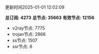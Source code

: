 更新时间2025-01-01 12:02:09

**总订阅: 4273**
**总节点: 35663**
**有效节点: 12156**
- v2ray节点: 7775
- trojan节点: 2866
- ss节点: 1507
- ssr节点: 8
